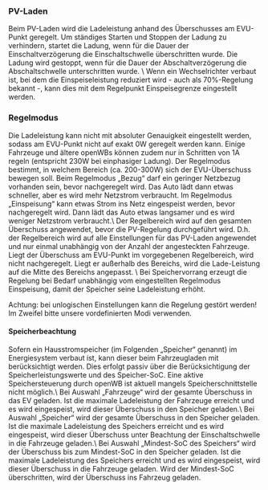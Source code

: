 ### PV-Laden
Beim PV-Laden wird die Ladeleistung anhand des Überschusses am EVU-Punkt geregelt. Um ständiges Starten und Stoppen der Ladung zu verhindern, startet die Ladung, wenn für die Dauer der Einschaltverzögerung die Einschaltschwelle überschritten wurde. Die Ladung wird gestoppt, wenn für die Dauer der Abschaltverzögerung die Abschaltschwelle unterschritten wurde. \ Wenn ein Wechselrichter verbaut ist, bei dem die Einspeiseleistung reduziert wird - auch als 70%-Regelung bekannt -, kann dies mit dem Regelpunkt Einspeisegrenze eingestellt werden.

### Regelmodus

Die Ladeleistung kann nicht mit absoluter Genauigkeit eingestellt werden, sodass am EVU-Punkt nicht auf exakt 0W geregelt werden kann. Einige Fahrzeuge und ältere openWBs können zudem nur in Schritten von 1A regeln (entspricht 230W bei einphasiger Ladung). Der Regelmodus bestimmt, in welchem Bereich (ca. 200-300W) sich der EVU-Überschuss bewegen soll. Beim Regelmodus „Bezug“ darf ein geringer Netzbezug vorhanden sein, bevor nachgeregelt wird. Das Auto lädt dann etwas schneller, aber es wird mehr Netzstrom verbraucht. Im Regelmodus „Einspeisung“ kann etwas Strom ins Netz eingespeist werden, bevor nachgeregelt wird. Dann lädt das Auto etwas langsamer und es wird weniger Netzstrom verbraucht.\ Der Regelbereich wird auf den gesamten Überschuss angewendet, bevor die PV-Regelung durchgeführt wird. D.h. der Regelbereich wird auf alle Einstellungen für das PV-Laden angewendet und nur einmal unabhängig von der Anzahl der angesteckten Fahrzeuge. Liegt der Überschuss am EVU-Punkt im vorgegebenen Regelbereich, wird nicht nachgeregelt. Liegt er außerhalb des Bereichs, wird die Lade-Leistung auf die Mitte des Bereichs angepasst. \ Bei Speichervorrang erzeugt die Regelung bei Bedarf unabhängig vom eingestellten Regelmodus Einspeisung, damit der Speicher seine Ladeleistung erhöht.

Achtung: bei unlogischen Einstellungen kann die Regelung gestört werden! Im Zweifel bitte unsere vordefinierten Modi verwenden.

#### Speicherbeachtung

Sofern ein Hausstromspeicher (im Folgenden „Speicher“ genannt) im Energiesystem verbaut ist, kann dieser beim Fahrzeugladen mit berücksichtigt werden. Dies erfolgt passiv über die Berücksichtigung der Speicherleistungswerte und des Speicher-SoC. Eine aktive Speichersteuerung durch openWB ist aktuell mangels Speicherschnittstelle nicht möglich.\ Bei Auswahl „Fahrzeuge“ wird der gesamte Überschuss in das EV geladen. Ist die maximale Ladeleistung der Fahrzeuge erreicht und es wird eingespeist, wird dieser Überschuss in den Speicher geladen.\ Bei Auswahl „Speicher“ wird der gesamte Überschuss in den Speicher geladen. Ist die maximale Ladeleistung des Speichers erreicht und es wird eingespeist, wird dieser Überschuss unter Beachtung der Einschaltschwelle in die Fahrzeuge geladen.\ Bei Auswahl „Mindest-SoC des Speichers“ wird der Überschuss bis zum Mindest-SoC in den Speicher geladen. Ist die maximale Ladeleistung des Speichers erreicht und es wird eingespeist, wird dieser Überschuss in die Fahrzeuge geladen. Wird der Mindest-SoC überschritten, wird der Überschuss ins Fahrzeug geladen.